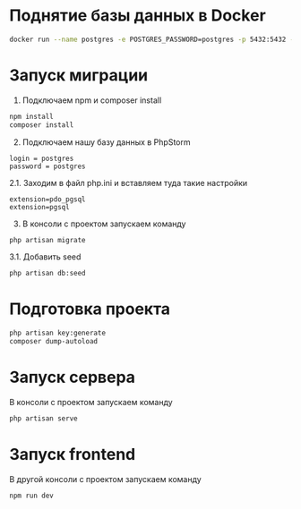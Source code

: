 #  Поднятие базы данных в Docker
```bash
docker run --name postgres -e POSTGRES_PASSWORD=postgres -p 5432:5432 -d postgres
```

# Запуск миграции
1. Подключаем npm и composer install
```bash
npm install
composer install
```
2. Подключаем нашу базу данных в PhpStorm
```
login = postgres
password = postgres
```

2.1.
Заходим в файл php.ini и вставляем туда такие настройки
```
extension=pdo_pgsql
extension=pgsql
```
3. В консоли с проектом запускаем команду
```bash
php artisan migrate
```
3.1. Добавить seed
```bash
php artisan db:seed
```

# Подготовка проекта
```bash
php artisan key:generate
composer dump-autoload
```

# Запуск сервера
В консоли с проектом запускаем команду
```bash
php artisan serve
```

# Запуск frontend
В другой консоли с проектом запускаем команду
```bash
npm run dev
```
